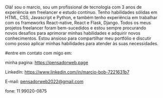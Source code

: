 Olá! sou o marcio,  sou um profissional de tecnologia com 3 anos de experiência em freelancer e estudo contínuo. Tenho habilidades sólidas em HTML, CSS, Javascript e Python, e também tenho experiência em trabalhar com os frameworks React-native, React e Flask, Django. Todos os meus projetos freelancer foram bem-sucedidos e estou sempre procurando novos desafios para aprimorar minhas habilidades e adquirir novos conhecimentos. Estou ansioso para compartilhar meu portfólio e discutir como posso aplicar minhas habilidades para atender às suas necessidades.

#entre em contato com migo em:

minha  pagina: https://pensadorweb.page

LinkedIn: https://www.linkedin.com/in/marcio-bob-7221631b7

E-mail: pensadorweb2022@gmail.com

fone: 11 99020-0875


